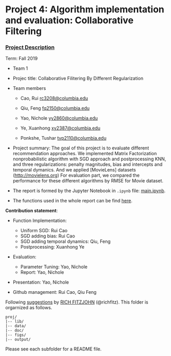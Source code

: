 # Project 4: Algorithm implementation and evaluation: Collaborative Filtering

### [Project Description](doc/project4_desc.md)

Term: Fall 2019

+ Team 1
+ Projec title: Collaborative Filitering By Different Regularization
+ Team members
	+ Cao, Rui rc3208@columbia.edu

	+ Qiu, Feng fq2150@columbia.edu

 	+ Yao, Nichole yy2860@columbia.edu

	+ Ye, Xuanhong xy2387@columbia.edu
	
	+ Ponkshe, Tushar tvp2110@columbia.edu
	
+ Project summary: The goal of this project is to evaluate different recommendation approaches. We implemented Matrix Factorization nonprobabilistic algorithm with SGD approach and postprocessing KNN, and three regularizations: penalty magnitudes, bias and intercepts and temporal dymanics. And we applied [MovieLens] datasets (http://movielens.org) For evaluation part, we compared the performance for these different algorithms by RMSE for Movie dataset.

+ The report is formed by the Jupyter Notebook in `.ipynb` file: [main.ipynb](doc/main.ipynb).

+ The functions used in the whole report can be find [here](lib/Matrix_Factorization_A1.py).

	
**Contribution statement**: 

+ Function Implementation:
  + Uniform SGD: Rui Cao
  + SGD adding bias: Rui Cao 
  + SGD adding temporal dynamics: Qiu, Feng
  + Postprocessing: Xuanhong Ye
  
+ Evaluation:
  + Parameter Tuning: Yao, Nichole
  + Report: Yao, Nichole
  
+ Presentation: Yao, Nichole

+ Github management: Rui Cao, Qiu Feng

Following [suggestions](http://nicercode.github.io/blog/2013-04-05-projects/) by [RICH FITZJOHN](http://nicercode.github.io/about/#Team) (@richfitz). This folder is orgarnized as follows.

```
proj/
|-- lib/
|-- data/
|-- doc/
|-- figs/
|-- output/
```

Please see each subfolder for a README file.
